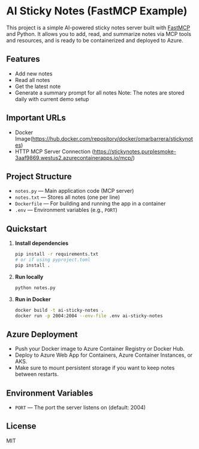 # AI Sticky Notes (FastMCP Example)

This project is a simple AI-powered sticky notes server built with [FastMCP](https://github.com/microsoft/model-context-protocol) and Python. It allows you to add, read, and summarize notes via MCP tools and resources, and is ready to be containerized and deployed to Azure.

## Features
- Add new notes
- Read all notes
- Get the latest note
- Generate a summary prompt for all notes
  Note: The notes are stored daily with current demo setup

## Important URLs
- Docker Image(https://hub.docker.com/repository/docker/omarbarrera/stickynotes)
- HTTP MCP Server Connection (https://stickynotes.purplesmoke-3aaf9869.westus2.azurecontainerapps.io/mcp/)

## Project Structure
- `notes.py` — Main application code (MCP server)
- `notes.txt` — Stores all notes (one per line)
- `Dockerfile` — For building and running the app in a container
- `.env` — Environment variables (e.g., `PORT`)

## Quickstart
1. **Install dependencies**
   ```sh
   pip install -r requirements.txt
   # or if using pyproject.toml
   pip install .
   ```
2. **Run locally**
   ```sh
   python notes.py
   ```
3. **Run in Docker**
   ```sh
   docker build -t ai-sticky-notes .
   docker run -p 2004:2004 --env-file .env ai-sticky-notes
   ```

## Azure Deployment
- Push your Docker image to Azure Container Registry or Docker Hub.
- Deploy to Azure Web App for Containers, Azure Container Instances, or AKS.
- Make sure to mount persistent storage if you want to keep notes between restarts.

## Environment Variables
- `PORT` — The port the server listens on (default: 2004)

## License
MIT
